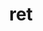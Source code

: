 ---
category: 3-letters
denotation: null
name: ret
reference_link: https://www.etymonline.com/word/ret
root_language: null
root_name: null
title: ret
type: free
word_sums:
- respelling: ret
  sum: 'Ret + '
---